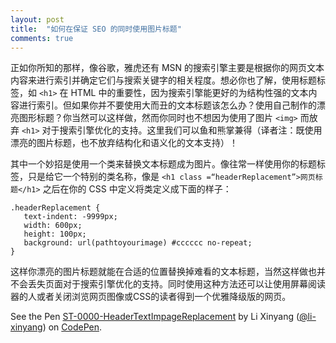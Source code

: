 ```yaml
---
layout: post
title:  "如何在保证 SEO 的同时使用图片标题"
comments: true
---
```



正如你所知的那样，像谷歌，雅虎还有 MSN 的搜索引擎主要是根据你的网页文本内容来进行索引并确定它们与搜索关键字的相关程度。想必你也了解，使用标题标签，如 `<h1>` 在 HTML 中的重要性，因为搜索引擎能更好的为结构性强的文本内容进行索引。但如果你并不要使用大而丑的文本标题该怎么办？使用自己制作的漂亮图形标题？你当然可以这样做，然而你同时也不想因为使用了图片 `<img>` 而放弃 `<h1>` 对于搜索引擎优化的支持。这里我们可以鱼和熊掌兼得（译者注：既使用漂亮的图片标题，也不放弃结构化和语义化的文本支持）！

其中一个妙招是使用一个类来替换文本标题成为图片。像往常一样使用你的标题标签，只是给它一个特别的类名称，像是 `<h1 class =“headerReplacement”>网页标题</h1>` 之后在你的 CSS 中定义将类定义成下面的样子：


    .headerReplacement {
       text-indent: -9999px;
       width: 600px;
       height: 100px;
       background: url(pathtoyourimage) #cccccc no-repeat;
    }

这样你漂亮的图片标题就能在合适的位置替换掉难看的文本标题，当然这样做也并不会丢失页面对于搜索引擎优化的支持。同时使用这种方法还可以让使用屏幕阅读器的人或者关闭浏览网页图像或CSS的读者得到一个优雅降级版的网页。

<p data-height="268" data-theme-id="15197" data-slug-hash="OVmXaL" data-default-tab="result" data-user="li-xinyang" class='codepen'>See the Pen <a href='http://codepen.io/li-xinyang/pen/OVmXaL/'>ST-0000-HeaderTextImpageReplacement</a> by Li Xinyang (<a href='http://codepen.io/li-xinyang'>@li-xinyang</a>) on <a href='http://codepen.io'>CodePen</a>.</p>
<script async src="//assets.codepen.io/assets/embed/ei.js"></script>